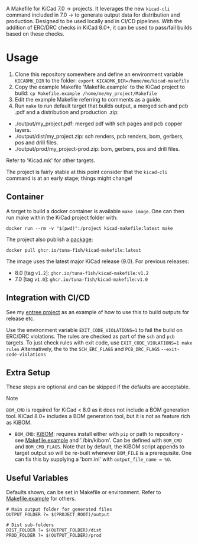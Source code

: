 A Makefile for KiCad 7.0 -> projects. It leverages the new `kicad-cli` command included in 7.0 -> to generate output data for distribution and production. Designed to be used locally and in CI/CD pipelines. With the addition of ERC/DRC checks in KiCad 8.0+, it can be used to pass/fail builds based on these checks.

# Usage

1. Clone this repository somewhere and define an environment variable `KICADMK_DIR` to the folder:
`export KICADMK_DIR=/home/me/kicad-makefile`
2. Copy the example Makefile 'Makefile.example' to the KiCad project to build:
`cp Makefile.example /home/me/my_project/Makefile`
3. Edit the example Makefile referring to comments as a guide.
4. Run `make` to run default target that builds output, a merged sch and pcb .pdf and a distribution and production .zip:
* ./output/my_project.pdf: merged pdf with sch pages and pcb copper layers.
* ./output/dist/my_project.zip: sch renders, pcb renders, bom, gerbers, pos and drill files.
* ./output/prod/my_project-prod.zip: bom, gerbers, pos and drill files.

Refer to 'Kicad.mk' for other targets.

The project is fairly stable at this point consider that the `kicad-cli` command is at an early stage; things might change!

## Container

A target to build a docker container is available `make image`. One can then run make within the KiCad project folder with:

`docker run --rm -v "$(pwd)":/project kicad-makefile:latest make`

The project also publish a [package](https://github.com/tuna-f1sh/kicad-makefile/pkgs/container/kicad-makefile):

`docker pull ghcr.io/tuna-f1sh/kicad-makefile:latest`

The image uses the latest major KiCad release (9.0). For previous releases:

* 8.0 [tag `v1.2`]: `ghcr.io/tuna-f1sh/kicad-makefile:v1.2`
* 7.0 [tag `v1.0`]: `ghcr.io/tuna-f1sh/kicad-makefile:v1.0`

## Integration with CI/CD

See my [entree project](https://github.com/tuna-f1sh/entree/actions) as an example of how to use this to build outputs for release etc.

Use the environment variable `EXIT_CODE_VIOLATIONS=1` to fail the build on ERC/DRC violations. The rules are checked as part of the `sch` and `pcb` targets. To just check rules with exit code, use `EXIT_CODE_VIOLATIONS=1 make rules` Alternatively, the to the `SCH_ERC_FLAGS` and `PCB_DRC_FLAGS` `--exit-code-violations`

## Extra Setup

These steps are optional and can be skipped if the defaults are acceptable.

> [!NOTE]
> `BOM_CMD` is required for KiCad < 8.0 as it does not include a BOM generation tool. KiCad 8.0+ includes a BOM generation tool, but it is not as feature rich as KiBOM.

* `BOM_CMD`: [KiBOM](https://github.com/SchrodingersGat/KiBoM): requires install either with `pip` or path to repository - see [Makefile.example](https://github.com/tuna-f1sh/kicad-makefile/blob/main/Makefile.example) and './bin/kibom'. Can be defined with `BOM_CMD` and `BOM_CMD_FLAGS`. Note that by default, the KiBOM script appends to target output so will be re-built whenever `BOM_FILE` is a prerequisite. One can fix this by supplying a 'bom.ini' with `output_file_name = %O`.

## Useful Variables

Defaults shown, can be set in Makefile or environment. Refer to [Makefile.example](https://github.com/tuna-f1sh/kicad-makefile/blob/main/Makefile.example) for others.

```
# Main output folder for generated files
OUTPUT_FOLDER ?= $(PROJECT_ROOT)/output

# Dist sub-folders
DIST_FOLDER ?= $(OUTPUT_FOLDER)/dist
PROD_FOLDER ?= $(OUTPUT_FOLDER)/prod
```
